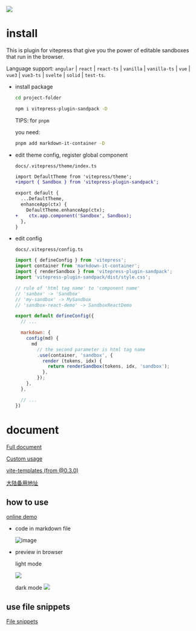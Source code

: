 ![](https://ik.imagekit.io/jerrywu001/sandpack.png)

# install

This is plugin for vitepress that give you the power of editable sandboxes that run in the browser.

Language support: `angular` | `react` | `react-ts` | `vanilla` | `vanilla-ts` | `vue` | `vue3` | `vue3-ts` | `svelte` | `solid` | `test-ts`.


- install package

  ```bash
  cd project-folder

  npm i vitepress-plugin-sandpack -D
  ```

  TIPS: for `pnpm`

  you need:

  ```bash
  pnpm add markdown-it-container -D
  ```

- edit theme config, register global component

  `docs/.vitepress/theme/index.ts`

  ```diff
  import DefaultTheme from 'vitepress/theme';
  +import { Sandbox } from 'vitepress-plugin-sandpack';

  export default {
    ...DefaultTheme,
    enhanceApp(ctx) {
      DefaultTheme.enhanceApp(ctx);
  +    ctx.app.component('Sandbox', Sandbox);
    },
  }

  ```

- edit config

  `docs/.vitepress/config.ts`

  ```js
  import { defineConfig } from 'vitepress';
  import container from 'markdown-it-container';
  import { renderSandbox } from 'vitepress-plugin-sandpack';
  import 'vitepress-plugin-sandpack/dist/style.css';

  // rule of 'html tag name' to 'component name'
  // 'sanbox' -> 'Sandbox'
  // 'my-sandbox' -> MySandbox
  // 'sandbox-react-demo' -> SandboxReactDemo

  export default defineConfig({
    // ...

    markdown: {
      config(md) {
        md
          // the second parameter is html tag name
          .use(container, 'sandbox', {
            render (tokens, idx) {
              return renderSandbox(tokens, idx, 'sandbox');
            },
          });
      },
    },

    // ...
  })
  ```

# document

[Full document](https://vitepress-sandbox.js-bridge.com)

[Custom usage](https://vitepress-sandbox.js-bridge.com/custom-usage/custom.html)

[vite-templates (from @0.3.0)](https://vitepress-sandbox.js-bridge.com/vite-templates/vite-vue-ts.html)

[大陆备用地址](https://vitepress-sandbox.netlify.app)

## how to use

[online demo](https://stackblitz.com/edit/vitejs-vite-79ocfq)

- code in markdown file

  ![image](https://ik.imagekit.io/jerrywu001/sandbox-code.png)

- preview in browser

  light mode

  ![](https://ik.imagekit.io/jerrywu001/sandbox-demo1.png)

  dark mode
  ![](https://ik.imagekit.io/jerrywu001/sandbox-demo2.png)

## use file snippets

[File snippets](https://vitepress-sandbox.js-bridge.com/basic-usage/snippets.html)
